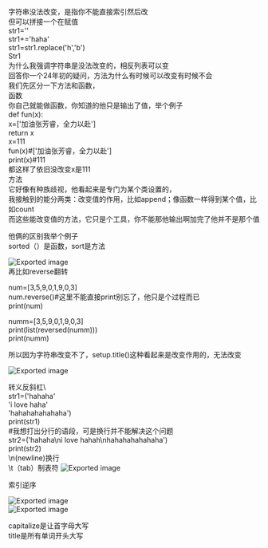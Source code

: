 字符串没法改变，是指你不能直接索引然后改  
但可以拼接一个在赋值  
str1=''  
str1+='haha'  
str1=str1.replace('h','b')  
Str1  
为什么我强调字符串是没法改变的，相反列表可以变  
回答你一个24年初的疑问，方法为什么有时候可以改变有时候不会  
我们先区分一下方法和函数，  
函数  
你自己就能做函数，你知道的他只是输出了值，举个例子  
def fun(x):  
x=['加油张芳睿，全力以赴']  
return x  
x=111  
fun(x)#['加油张芳睿，全力以赴']  
print(x)#111  
都这样了依旧没改变x是111  
方法  
它好像有种族歧视，他看起来是专门为某个类设置的，  
我接触到的能分两类：改变值的作用，比如append；像函数一样得到某个值，比如count  
而这些能改变值的方法，它只是个工具，你不能那他输出啊加完了他并不是那个值
 
他俩的区别我举个例子  
sorted（）是函数，sort是方法

![Exported image](Exported%20image%2020250404144826-0.png)   
再比如reverse翻转
 
num=[3,5,9,0,1,9,0,3]  
num.reverse()#这里不能直接print别忘了，他只是个过程而已  
print(num)
 
numm=[3,5,9,0,1,9,0,3]  
print(list(reversed(numm)))  
print(numm)
                         
所以因为字符串改变不了，setup.title()这种看起来是改变作用的，无法改变

![Exported image](Exported%20image%2020250404144827-1.png)              

转义反斜杠\  
str1=('hahaha'  
'i love haha'  
'hahahahahahaha')  
print(str1)  
#我想打出分行的语段，可是换行并不能解决这个问题  
str2=('hahaha\ni love hahah\nhahahahahahaha')  
print(str2)  
\n(newline)换行  
\t（tab）制表符
 ![Exported image](Exported%20image%2020250404144829-2.png)  

索引逆序

![Exported image](Exported%20image%2020250404144830-3.png)  
![Exported image](Exported%20image%2020250404144831-4.png)  

capitalize是让首字母大写  
title是所有单词开头大写